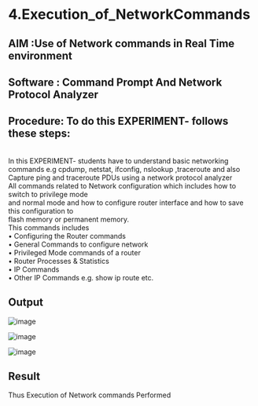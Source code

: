 # 4.Execution_of_NetworkCommands
## AIM :Use of Network commands in Real Time environment
## Software : Command Prompt And Network Protocol Analyzer
## Procedure: To do this EXPERIMENT- follows these steps:
<BR>
In this EXPERIMENT- students have to understand basic networking commands e.g cpdump, netstat, ifconfig, nslookup ,traceroute and also Capture ping and traceroute PDUs using a network protocol analyzer 
<BR>
All commands related to Network configuration which includes how to switch to privilege mode
<BR>
and normal mode and how to configure router interface and how to save this configuration to
<BR>
flash memory or permanent memory.
<BR>
This commands includes
<BR>
• Configuring the Router commands
<BR>
• General Commands to configure network
<BR>
• Privileged Mode commands of a router 
<BR>
• Router Processes & Statistics
<BR>
• IP Commands
<BR>
• Other IP Commands e.g. show ip route etc.
<BR>

## Output
![image](https://github.com/user-attachments/assets/706767e7-77a3-4b03-846a-6c419e63c1b6)

![image](https://github.com/user-attachments/assets/c4c55993-5475-4545-bb4a-48bb1a2fa5c2)

![image](https://github.com/user-attachments/assets/ffef0de0-d269-4e07-9289-df1f8426f126)


## Result
Thus Execution of Network commands Performed 
